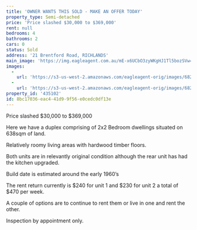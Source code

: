 ```yaml
---
title: 'OWNER WANTS THIS SOLD - MAKE AN OFFER TODAY'
property_type: Semi-detached
price: 'Price slashed $30,000 to $369,000'
rent: null
bedrooms: 4
bathrooms: 2
cars: 0
status: Sold
address: '21 Brentford Road, RICHLANDS'
main_image: 'https://img.eagleagent.com.au/mE-x6UCbO3zyWKgHJ1Tl5bozSVw=/1280x854/smart/https://s3-us-west-2.amazonaws.com/eagleagent-orig/images/6820520/111217371-image-M.jpg'
images:
  -
    url: 'https://s3-us-west-2.amazonaws.com/eagleagent-orig/images/6820521/111217371-image-A.jpg'
  -
    url: 'https://s3-us-west-2.amazonaws.com/eagleagent-orig/images/6820520/111217371-image-M.jpg'
property_id: '435102'
id: 8bc17036-eac4-41d9-9f56-e0cedc0df13e
---
```

Price slashed $30,000 to $369,000

Here we have a duplex comprising of 2x2 Bedroom dwellings situated on 638sqm of land.

Relatively roomy living areas with hardwood timber floors.

Both units are in relevantly original condition although the rear unit has had the kitchen upgraded.

Build date is estimated around the early 1960’s

The rent return currently is $240 for unit 1 and $230 for unit 2 a total of $470 per week.

A couple of options are to continue to rent them or live in one and rent the other.

Inspection by appointment only.